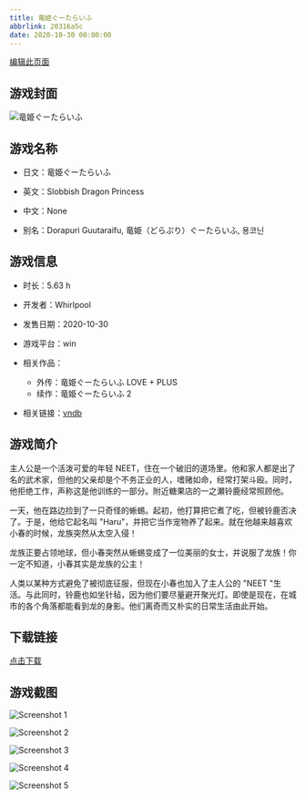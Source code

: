 ```yaml
---
title: 竜姫ぐーたらいふ
abbrlink: 20316a5c
date: 2020-10-30 00:00:00
---
```

[编辑此页面](https://github.com/ACG-3/ADV3-source/blob/main/source/_posts/games/%E7%AB%9C%E5%A7%AB%E3%81%90%E3%83%BC%E3%81%9F%E3%82%89%E3%81%84%E3%81%B5%202.md)

## 游戏封面

![竜姫ぐーたらいふ](https%3A//pan.timero.xyz/onedrive/img_lib_001/%E7%AB%9C%E5%A7%AB%E3%81%90%E3%83%BC%E3%81%9F%E3%82%89%E3%81%84%E3%81%B5%202_cover.avif)


## 游戏名称

- 日文：竜姫ぐーたらいふ
- 英文：Slobbish Dragon Princess
- 中文：None

- 别名：Dorapuri Guutaraifu, 竜姫（どらぷり）ぐーたらいふ, 용코닌


## 游戏信息

- 时长：5.63 h
- 开发者：Whirlpool
- 发售日期：2020-10-30
- 游戏平台：win
- 相关作品：
   - 外传：竜姫ぐーたらいふ LOVE + PLUS
   - 续作：竜姫ぐーたらいふ 2

- 相关链接：[vndb](https://vndb.org/v28634)


## 游戏简介

主人公是一个活泼可爱的年轻 NEET，住在一个破旧的道场里。他和家人都是出了名的武术家，但他的父亲却是个不务正业的人，嗜赌如命，经常打架斗殴。同时，他拒绝工作，声称这是他训练的一部分。附近糖果店的一之瀬铃鹿经常照顾他。

一天，他在路边捡到了一只奇怪的蜥蜴。起初，他打算把它煮了吃，但被铃鹿否决了。于是，他给它起名叫 "Haru"，并把它当作宠物养了起来。就在他越来越喜欢小春的时候，龙族突然从太空入侵！

龙族正要占领地球，但小春突然从蜥蜴变成了一位美丽的女士，并说服了龙族！你一定不知道，小春其实是龙族的公主！

人类以某种方式避免了被彻底征服，但现在小春也加入了主人公的 "NEET "生活。与此同时，铃鹿也如坐针毡，因为他们要尽量避开聚光灯。即使是现在，在城市的各个角落都能看到龙的身影。他们离奇而又朴实的日常生活由此开始。




## 下载链接

[点击下载](https://pan.timero.xyz/onedrive/adv_lib_001/%E7%AB%9C%E5%A7%AB%E3%81%90%E3%83%BC%E3%81%9F%E3%82%89%E3%81%84%E3%81%B5%202)


## 游戏截图


![Screenshot 1](https%3A//pan.timero.xyz/onedrive/img_lib_001/%E7%AB%9C%E5%A7%AB%E3%81%90%E3%83%BC%E3%81%9F%E3%82%89%E3%81%84%E3%81%B5%202_Screenshot_1.avif)

![Screenshot 2](https%3A//pan.timero.xyz/onedrive/img_lib_001/%E7%AB%9C%E5%A7%AB%E3%81%90%E3%83%BC%E3%81%9F%E3%82%89%E3%81%84%E3%81%B5%202_Screenshot_2.avif)

![Screenshot 3](https%3A//pan.timero.xyz/onedrive/img_lib_001/%E7%AB%9C%E5%A7%AB%E3%81%90%E3%83%BC%E3%81%9F%E3%82%89%E3%81%84%E3%81%B5%202_Screenshot_3.avif)

![Screenshot 4](https%3A//pan.timero.xyz/onedrive/img_lib_001/%E7%AB%9C%E5%A7%AB%E3%81%90%E3%83%BC%E3%81%9F%E3%82%89%E3%81%84%E3%81%B5%202_Screenshot_4.avif)

![Screenshot 5](https%3A//pan.timero.xyz/onedrive/img_lib_001/%E7%AB%9C%E5%A7%AB%E3%81%90%E3%83%BC%E3%81%9F%E3%82%89%E3%81%84%E3%81%B5%202_Screenshot_5.avif)

